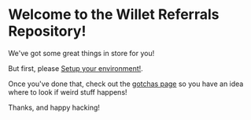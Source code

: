 # Welcome to the Willet Referrals Repository!

We've got some great things in store for you!

But first, please [Setup your environment!](wiki/Environment-Setup).

Once you've done that, check out the [gotchas page](wiki/gotchas) so you have 
an idea where to look if weird stuff happens!

Thanks, and happy hacking!

